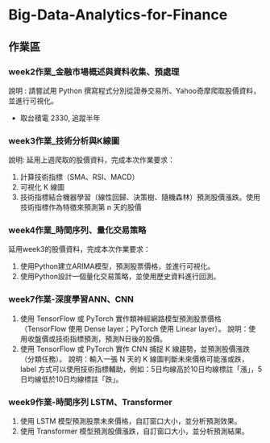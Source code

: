 # Big-Data-Analytics-for-Finance
## 作業區
### week2作業_金融市場概述與資料收集、預處理
說明 :
請嘗試用 Python 撰寫程式分別從證券交易所、Yahoo奇摩爬取股價資料，並進行可視化。

* 取台積電 2330, 追蹤半年

### week3作業_技術分析與K線圖
說明:
延用上週爬取的股價資料，完成本次作業要求：
1. 計算技術指標（SMA、RSI、MACD）
2. 可視化 K 線圖
3. 技術指標結合機器學習（線性回歸、決策樹、隨機森林）預測股價漲跌。使用技術指標作為特徵來預測第 n 天的股價

### week4作業_時間序列、量化交易策略
延用week3的股價資料，完成本次作業要求：
1. 使用Python建立ARIMA模型，預測股票價格，並進行可視化。
2. 使用Python設計一個量化交易策略，並使用歷史資料進行回測。

### week7作業-深度學習ANN、CNN
1. 使用 TensorFlow 或 PyTorch 實作類神經網路模型預測股票價格（TensorFlow 使用 Dense layer；PyTorch 使用 Linear layer）。
說明：使用收盤價或技術指標預測，預測N日後的股價。
2. 使用 TensorFlow 或 PyTorch 實作 CNN 捕捉 K 線趨勢，並預測股價漲跌（分類任務）。
說明：輸入一張 N 天的 K 線圖判斷未來價格可能漲或跌，label 方式可以使用技術指標輔助，例如：5日均線高於10日均線標註「漲」，5日均線低於10日均線標註「跌」。

### week9作業-時間序列 LSTM、Transformer
1. 使用 LSTM 模型預測股票未來價格，自訂窗口大小，並分析預測效果。
2. 使用 Transformer 模型預測股價漲跌，自訂窗口大小，並分析預測結果。
